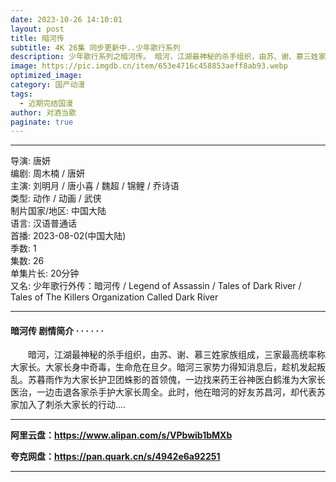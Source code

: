 ```yaml
---
date: 2023-10-26 14:10:01
layout: post
title: 暗河传
subtitle: 4K 26集 同步更新中..少年歌行系列
description: 少年歌行系列之暗河传。 暗河，江湖最神秘的杀手组织，由苏、谢、慕三姓家族组成，三家最高统率称大家长。大家长身中奇毒，生命危在旦夕。暗河三家势力得知消息后，趁机发起叛乱...
image: https://pic.imgdb.cn/item/653e4716c458853aeff8ab93.webp
optimized_image: 
category: 国产动漫
tags:
  - 近期完结国漫
author: 对酒当歌
paginate: true
---
```


---

导演: 唐妍  
编剧: 周木楠 / 唐妍  
主演: 刘明月 / 唐小喜 / 魏超 / 锦鲤 / 乔诗语  
类型: 动作 / 动画 / 武侠  
制片国家/地区: 中国大陆  
语言: 汉语普通话  
首播: 2023-08-02(中国大陆)  
季数: 1  
集数: 26  
单集片长: 20分钟  
又名: 少年歌行外传：暗河传 / Legend of Assassin / Tales of Dark River / Tales of The Killers Organization Called Dark River  

---

#### 暗河传 剧情简介 · · · · · ·

　　暗河，江湖最神秘的杀手组织，由苏、谢、慕三姓家族组成，三家最高统率称大家长。大家长身中奇毒，生命危在旦夕。暗河三家势力得知消息后，趁机发起叛乱。苏暮雨作为大家长护卫团蛛影的首领傀，一边找来药王谷神医白鹤淮为大家长医治，一边击退各家杀手护大家长周全。此时，他在暗河的好友苏昌河，却代表苏家加入了刺杀大家长的行动....

---

**阿里云盘：<https://www.alipan.com/s/VPbwib1bMXb>**

**夸克网盘：<https://pan.quark.cn/s/4942e6a92251>**

---
